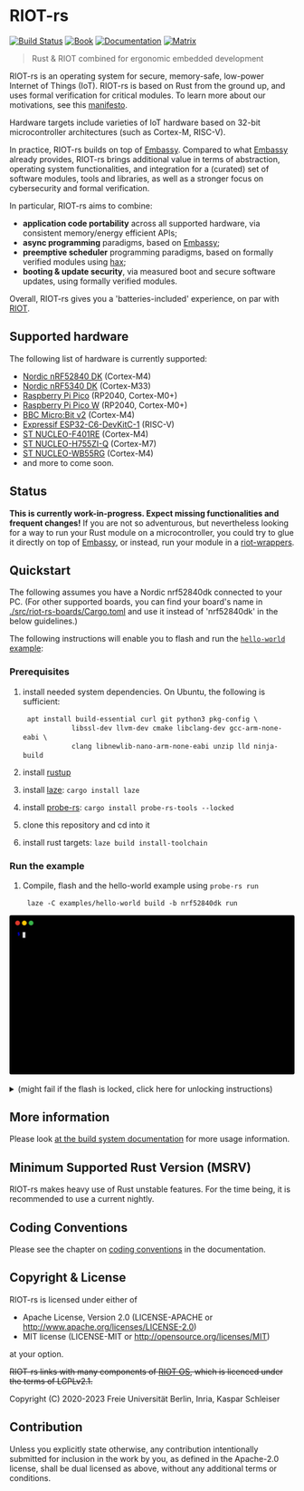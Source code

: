 # RIOT-rs
[![Build Status][build-badge]][build-info]
[![Book][book-badge]][documentation-mdbook]
[![Documentation][rustdoc-badge]][documentation-dev-rustdoc]
[![Matrix][matrix-badge]][matrix-link]

> Rust & RIOT combined for ergonomic embedded development

RIOT-rs is an operating system for secure, memory-safe, low-power Internet of Things (IoT).
RIOT-rs is based on Rust from the ground up, and uses formal verification
for critical modules. To learn more about our motivations, see this
[manifesto](https://ariel-os.github.io/RIOT-rs/dev/docs/book/manifesto.html).

Hardware targets include varieties of IoT hardware based on 
32-bit microcontroller architectures (such as Cortex-M, RISC-V).

In practice, RIOT-rs builds on top of [Embassy](https://github.com/embassy-rs/embassy).
Compared to what [Embassy](https://github.com/embassy-rs/embassy) already provides,
RIOT-rs brings additional value in terms of 
abstraction, operating system functionalities, 
and integration for a (curated) set of software modules, tools and libraries, as well as 
a stronger focus on cybersecurity and formal verification.
 
In particular, RIOT-rs aims to combine:

- **application code portability** across all supported hardware, via consistent memory/energy efficient APIs;
- **async programming** paradigms, based on [Embassy](https://github.com/embassy-rs/embassy);
- **preemptive scheduler** programming paradigms, based on formally verified modules using [hax](https://hacspec.org/blog/posts/hax-v0-1/);
- **booting & update security**, via measured boot and secure software updates, using formally verified modules.

Overall, RIOT-rs gives you a 'batteries-included' experience, on par
with [RIOT](https://github.com/RIOT-OS/RIOT). 

## Supported hardware

The following list of hardware is currently supported:
 - [Nordic nRF52840 DK](https://www.nordicsemi.com/Products/Development-hardware/nRF52840-DK) (Cortex-M4)
 - [Nordic nRF5340 DK](https://www.nordicsemi.com/Products/Development-hardware/nRF5340-DK) (Cortex-M33)
 - [Raspberry Pi Pico](https://www.raspberrypi.com/products/raspberry-pi-pico/) (RP2040, Cortex-M0+)
 - [Raspberry Pi Pico W](https://www.raspberrypi.com/products/raspberry-pi-pico/) (RP2040, Cortex-M0+)
 - [BBC Micro:Bit v2](https://tech.microbit.org/hardware/2-0-revision/) (Cortex-M4)
 - [Expressif ESP32-C6-DevKitC-1](https://docs.espressif.com/projects/espressif-esp-dev-kits/en/latest/esp32c6/esp32-c6-devkitc-1/user_guide.html) (RISC-V)
 - [ST NUCLEO-F401RE](https://www.st.com/en/evaluation-tools/nucleo-f401re.html) (Cortex-M4)
 - [ST NUCLEO-H755ZI-Q](https://www.st.com/en/evaluation-tools/nucleo-h755zi-q.html) (Cortex-M7)
 - [ST NUCLEO-WB55RG](https://www.st.com/en/evaluation-tools/p-nucleo-wb55.html) (Cortex-M4)
 - and more to come soon.

## Status

**This is currently work-in-progress. Expect missing functionalities and frequent changes!** 
If you are not so adventurous, but nevertheless looking for a way 
to run your Rust module on a microcontroller, you could try to 
glue it directly on top of [Embassy](https://github.com/embassy-rs/embassy), 
or instead, run your module in a [riot-wrappers](https://github.com/RIOT-OS/rust-riot-wrappers).

## Quickstart

The following assumes you have a Nordic nrf52840dk connected to your PC.
(For other supported boards, you can find your board's name in
[./src/riot-rs-boards/Cargo.toml](https://github.com/ariel-os/ariel-os/blob/main/src/riot-rs-boards/Cargo.toml)
and use it instead of 'nrf52840dk' in the below guidelines.)

The following instructions will enable you to flash and run the [`hello-world`
example](https://github.com/ariel-os/ariel-os/tree/main/examples/hello-world):

### Prerequisites

1. install needed system dependencies. On Ubuntu, the following is sufficient:

        apt install build-essential curl git python3 pkg-config \
                   libssl-dev llvm-dev cmake libclang-dev gcc-arm-none-eabi \
                   clang libnewlib-nano-arm-none-eabi unzip lld ninja-build

1. install [rustup](https://rustup.rs/)

1. install [laze](https://github.com/kaspar030/laze): `cargo install laze`

1. install [probe-rs](https://github.com/probe-rs/probe-rs): `cargo install probe-rs-tools --locked`

1. clone this repository and cd into it

1. install rust targets: `laze build install-toolchain`

### Run the example

1. Compile, flash and the hello-world example using `probe-rs run`

        laze -C examples/hello-world build -b nrf52840dk run

![Example](./doc/hello-world_render.svg)

<details>
<summary> (might fail if the flash is locked, click here for unlocking instructions) </summary>
This might fail due to a locked chip, e.g., on most nrf52840dk boards that are fresh from the factory.
In that case, the above command throws an error that ends with something like this:

```
An operation could not be performed because it lacked the permission to do so: erase_all
```

The chip can be unlocked using this command:

    laze -C examples/hello-world build -b nrf52840dk flash-erase-all
</details>

## More information

Please look [at the build system documentation](doc/build_system.md) for more usage
information.

## Minimum Supported Rust Version (MSRV)

RIOT-rs makes heavy use of Rust unstable features. For the time being, it is
recommended to use a current nightly.

## Coding Conventions

Please see the chapter on
[coding conventions](https://ariel-os.github.io/RIOT-rs/dev/docs/book/coding-conventions.html)
in the documentation.

## Copyright & License

RIOT-rs is licensed under either of

- Apache License, Version 2.0 (LICENSE-APACHE or http://www.apache.org/licenses/LICENSE-2.0)
- MIT license (LICENSE-MIT or http://opensource.org/licenses/MIT)

at your option.

~~RIOT-rs links with many components of [RIOT OS](https://github.com/RIOT-OS/RIOT),
which is licenced under the terms of LGPLv2.1.~~

Copyright (C) 2020-2023 Freie Universität Berlin, Inria, Kaspar Schleiser

## Contribution

Unless you explicitly state otherwise, any contribution intentionally submitted
for inclusion in the work by you, as defined in the Apache-2.0 license, shall
be dual licensed as above, without any additional terms or conditions.

[build-badge]: https://github.com/ariel-os/ariel-os/actions/workflows/main.yml/badge.svg
[build-info]: https://github.com/ariel-os/ariel-os/actions/workflows/main.yml
[matrix-badge]: https://img.shields.io/badge/chat-Matrix-brightgreen.svg
[matrix-link]: https://matrix.to/#/#RIOT-rs:matrix.org
[book-badge]: https://img.shields.io/badge/Book-%F0%9F%93%94-blue
[rustdoc-badge]: https://img.shields.io/badge/Documentation-%F0%9F%93%94-blue
[documentation-mdbook]: https://ariel-os.github.io/RIOT-rs/dev/docs/book/
[documentation-dev-rustdoc]: https://ariel-os.github.io/RIOT-rs/dev/docs/api/
